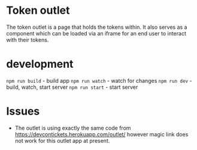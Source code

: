 # Token outlet

The token outlet is a page that holds the tokens within. It also serves as a component
which can be loaded via an iframe for an end user to interact with their tokens.

# development

`npm run build` - build app
`npm run watch` - watch for changes
`npm run dev`   - build, watch, start server
`npm run start` - start server

# Issues

- The outlet is using exactly the same code from https://devcontickets.herokuapp.com/outlet/ however magic link does not work for this outlet app at present.


